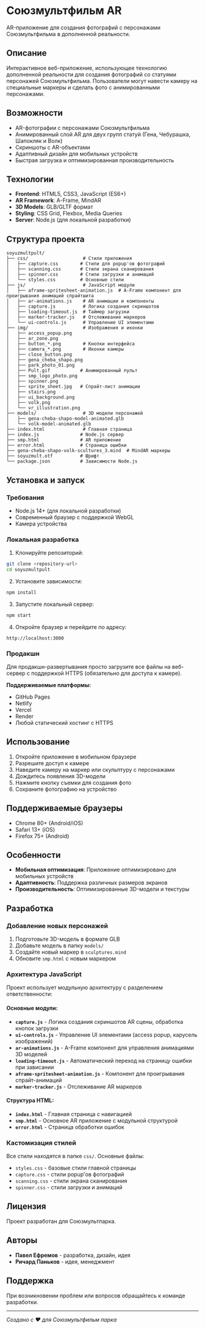 # Союзмультфильм AR

AR-приложение для создания фотографий с персонажами Союзмультфильма в дополненной реальности.

## Описание

Интерактивное веб-приложение, использующее технологию дополненной реальности для создания фотографий со статуями персонажей Союзмультфильма. Пользователи могут навести камеру на специальные маркеры и сделать фото с анимированными персонажами.

## Возможности

- AR-фотографии с персонажами Союзмультфильма
- Анимированный слой AR для двух групп статуй (Гена, Чебурашка, Шапокляк и Волк)
- Скриншоты с AR-объектами
- Адаптивный дизайн для мобильных устройств
- Быстрая загрузка и оптимизированная производительность

## Технологии

- **Frontend**: HTML5, CSS3, JavaScript (ES6+)
- **AR Framework**: A-Frame, MindAR
- **3D Models**: GLB/GLTF формат
- **Styling**: CSS Grid, Flexbox, Media Queries
- **Server**: Node.js (для локальной разработки)

## Структура проекта

```
soyuzmultpult/
├── css/                    # Стили приложения
│   ├── capture.css        # Стили для popup'ов фотографий
│   ├── scanning.css       # Стили экрана сканирования
│   ├── spinner.css        # Стили загрузки и анимаций
│   └── styles.css         # Основные стили
├── js/                     # JavaScript модули
│   ├── aframe-spritesheet-animation.js  # A-Frame компонент для проигрывания анимаций спрайтшита
│   ├── ar-animations.js    # AR анимации и компоненты
│   ├── capture.js          # Логика создания скриншотов
│   ├── loading-timeout.js  # Таймер загрузки
│   ├── marker-tracker.js   # Отслеживание маркеров
│   └── ui-controls.js      # Управление UI элементами
├── img/                    # Изображения и иконки
│   ├── access_popup.png
│   ├── ar_zone.png
│   ├── button_*.png        # Кнопки интерфейса
│   ├── camera_*.png        # Иконки камеры
│   ├── close_button.png
│   ├── gena_cheba_shapo.png
│   ├── park_photo_01.png
│   ├── Pult.gif           # Анимированный пульт
│   ├── smp_logo_photo.png
│   ├── spinner.png
│   ├── sprite_sheet.jpg   # Спрайт-лист анимации
│   ├── stairs.png
│   ├── ui_background.png
│   ├── volk.png
│   └── vr_illustration.png
├── models/                 # 3D модели персонажей
│   ├── gena-cheba-shapo-model-animated.glb
│   └── volk-model-animated.glb
├── index.html              # Главная страница
├── index.js               # Node.js сервер
├── smp.html               # AR приложение
├── error.html             # Страница ошибки
├── gena-cheba-shapo-volk-scultures_3.mind  # MindAR маркеры
├── soyuzmult.otf          # Шрифт
└── package.json           # Зависимости Node.js
```

## Установка и запуск

### Требования
- Node.js 14+ (для локальной разработки)
- Современный браузер с поддержкой WebGL
- Камера устройства

### Локальная разработка

1. Клонируйте репозиторий:
```bash
git clone <repository-url>
cd soyuzmultpult
```

2. Установите зависимости:
```bash
npm install
```

3. Запустите локальный сервер:
```bash
npm start
```

4. Откройте браузер и перейдите по адресу:
```
http://localhost:3000
```

### Продакшн

Для продакшн-развертывания просто загрузите все файлы на веб-сервер с поддержкой HTTPS (обязательно для доступа к камере).

**Поддерживаемые платформы:**
- GitHub Pages
- Netlify
- Vercel
- Render
- Любой статический хостинг с HTTPS

## Использование

1. Откройте приложение в мобильном браузере
2. Разрешите доступ к камере
3. Наведите камеру на маркер или скульптуру с персонажами
4. Дождитесь появления 3D-модели
5. Нажмите кнопку съемки для создания фото
6. Сохраните фотографию на устройство

## Поддерживаемые браузеры

- Chrome 80+ (Android/iOS)
- Safari 13+ (iOS)
- Firefox 75+ (Android)

## Особенности

- **Мобильная оптимизация**: Приложение оптимизировано для мобильных устройств
- **Адаптивность**: Поддержка различных размеров экранов
- **Производительность**: Оптимизированные 3D-модели и текстуры

## Разработка

### Добавление новых персонажей

1. Подготовьте 3D-модель в формате GLB
2. Добавьте модель в папку `models/`
3. Создайте новый маркер в `sculptures.mind`
4. Обновите `smp.html` с новым маркером

### Архитектура JavaScript

Проект использует модульную архитектуру с разделением ответственности:

#### Основные модули:
- **`capture.js`** - Логика создания скриншотов AR сцены, обработка кнопок загрузки
- **`ui-controls.js`** - Управление UI элементами (access popup, карусель изображений)
- **`ar-animations.js`** - A-Frame компонент для управления анимациями 3D моделей
- **`loading-timeout.js`** - Автоматический переход на страницу ошибки при зависании
- **`aframe-spritesheet-animation.js`** - Компонент для проигрывания спрайт-анимаций
- **`marker-tracker.js`** - Отслеживание AR маркеров

#### Структура HTML:
- **`index.html`** - Главная страница с навигацией
- **`smp.html`** - Основное AR приложение с модульной структурой
- **`error.html`** - Страница обработки ошибок

### Кастомизация стилей

Все стили находятся в папке `css/`. Основные файлы:
- `styles.css` - базовые стили главной страницы
- `capture.css` - стили popup'ов фотографий
- `scanning.css` - стили экрана сканирования
- `spinner.css` - стили загрузки и анимаций

## Лицензия

Проект разработан для Союзмультпарка.

## Авторы

- **Павел Ефремов** - разработка, дизайн, идея
- **Ричард Паньков** - идея, менеджмент

## Поддержка

При возникновении проблем или вопросов обращайтесь к команде разработки.

---

*Создано с ❤️ для Союзмультфильм парка*
